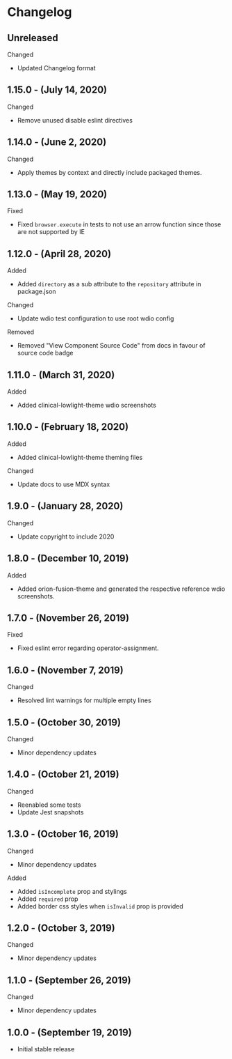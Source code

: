 # Changelog

## Unreleased

Changed

* Updated Changelog format

## 1.15.0 - (July 14, 2020)

Changed

* Remove unused disable eslint directives

## 1.14.0 - (June 2, 2020)

Changed

* Apply themes by context and directly include packaged themes.

## 1.13.0 - (May 19, 2020)

Fixed

* Fixed `browser.execute` in tests to not use an arrow function since those are not supported by IE

## 1.12.0 - (April 28, 2020)

Added

* Added `directory` as a sub attribute to the `repository` attribute in package.json

Changed

* Update wdio test configuration to use root wdio config

Removed

* Removed "View Component Source Code" from docs in favour of source code badge

## 1.11.0 - (March 31, 2020)

Added

* Added clinical-lowlight-theme wdio screenshots

## 1.10.0 - (February 18, 2020)

Added

* Added clinical-lowlight-theme theming files

Changed

* Update docs to use MDX syntax

## 1.9.0 - (January 28, 2020)

Changed

* Update copyright to include 2020

## 1.8.0 - (December 10, 2019)

Added

* Added orion-fusion-theme and generated the respective reference wdio screenshots.

## 1.7.0 - (November 26, 2019)

Fixed

* Fixed eslint error regarding operator-assignment.

## 1.6.0 - (November 7, 2019)

Changed

* Resolved lint warnings for multiple empty lines

## 1.5.0 - (October 30, 2019)

Changed

* Minor dependency updates

## 1.4.0 - (October 21, 2019)

Changed

* Reenabled some tests
* Update Jest snapshots

## 1.3.0 - (October 16, 2019)

Changed

* Minor dependency updates

Added

* Added `isIncomplete` prop and stylings
* Added `required` prop
* Added border css styles when `isInvalid` prop is provided

## 1.2.0 - (October 3, 2019)

Changed

* Minor dependency updates

## 1.1.0 - (September 26, 2019)

Changed

* Minor dependency updates

## 1.0.0 - (September 19, 2019)

* Initial stable release
